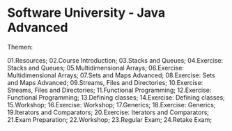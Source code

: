 # Software University - Java Advanced


Themen:

01.Resources;
02.Course Introduction;
03.Stacks and Queues;
04.Exercise: Stacks and Queues;
05.Multidimensional Arrays;
06.Exercise: Multidimensional Arrays;
07.Sets and Maps Advanced;
08.Exercise: Sets and Maps Advanced;
09.Streams, Files and Directories;
10.Exercise: Streams, Files and Directories;
11.Functional Programming;
12.Exercise: Functional Programming;
13.Defining classes;
14.Exercise: Defining classes;
15.Workshop;
16.Exercise: Workshop;
17.Generics;
18.Exercise: Generics;
19.Iterators and Comparators;
20.Exercise: Iterators and Comparators;
21.Exam Preparation;
22.Workshop;
23.Regular Exam;
24.Retake Exam;
